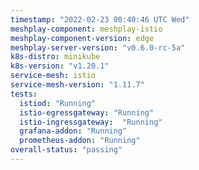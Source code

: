 ```yaml
---
timestamp: "2022-02-23 00:40:46 UTC Wed"
meshplay-component: meshplay-istio
meshplay-component-version: edge
meshplay-server-version: "v0.6.0-rc-5a"
k8s-distro: minikube
k8s-version: "v1.20.1"
service-mesh: istio
service-mesh-version: "1.11.7"
tests:
  istiod: "Running"
  istio-egressgateway: "Running"
  istio-ingressgateway:  "Running"
  grafana-addon: "Running"
  prometheus-addon: "Running"
overall-status: "passing"
---
```

